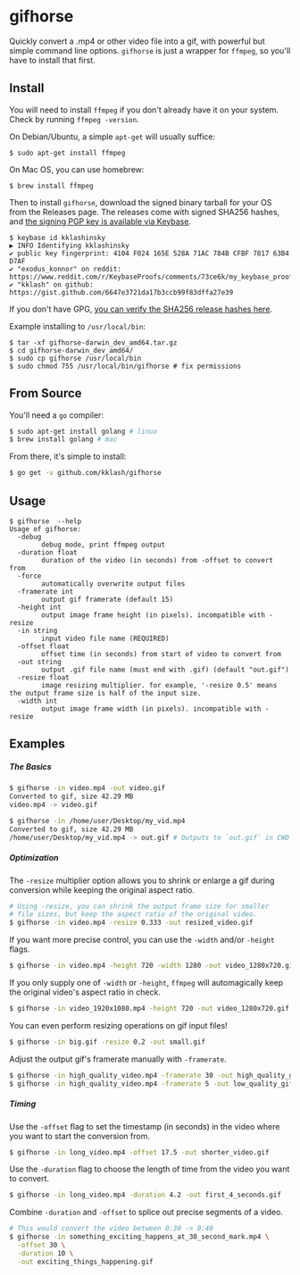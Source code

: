 # gifhorse

Quickly convert a .mp4 or other video file into a gif, with powerful but simple command line options. `gifhorse` is just a wrapper for `ffmpeg`, so you'll have to install that first.

## Install

You will need to install `ffmpeg` if you don't already have it on your system. Check by running `ffmpeg -version`.

On Debian/Ubuntu, a simple `apt-get` will usually suffice:
```
$ sudo apt-get install ffmpeg
```

On Mac OS, you can use homebrew:
```
$ brew install ffmpeg
```

Then to install `gifhorse`, download the signed binary tarball for your OS from the Releases page. The releases come with signed SHA256 hashes, and [the signing PGP key is available via Keybase](https://keybase.io/kklashinsky/pgp_keys.asc?fingerprint=4104f024165e528a71ac784bcfbf781763b4d7af).

```
$ keybase id kklashinsky
▶ INFO Identifying kklashinsky
✔ public key fingerprint: 4104 F024 165E 528A 71AC 784B CFBF 7817 63B4 D7AF
✔ "exodus_konnor" on reddit: https://www.reddit.com/r/KeybaseProofs/comments/73ce6k/my_keybase_proof_redditexodus_konnor/
✔ "kklash" on github: https://gist.github.com/6647e3721da17b3ccb99f83dffa27e39
```

If you don't have GPG, [you can verify the SHA256 release hashes here](https://keybase.io/verify).

Example installing to `/usr/local/bin`:
```
$ tar -xf gifhorse-darwin_dev_amd64.tar.gz
$ cd gifhorse-darwin_dev_amd64/
$ sudo cp gifhorse /usr/local/bin
$ sudo chmod 755 /usr/local/bin/gifhorse # fix permissions
```

## From Source

You'll need a `go` compiler:
```sh
$ sudo apt-get install golang # linux
$ brew install golang # mac
```

From there, it's simple to install:
```sh
$ go get -v github.com/kklash/gifhorse
```

## Usage
```
$ gifhorse  --help
Usage of gifhorse:
  -debug
    	debug mode, print ffmpeg output
  -duration float
    	duration of the video (in seconds) from -offset to convert from
  -force
    	automatically overwrite output files
  -framerate int
    	output gif framerate (default 15)
  -height int
    	output image frame height (in pixels). incompatible with -resize
  -in string
    	input video file name (REQUIRED)
  -offset float
    	offset time (in seconds) from start of video to convert from
  -out string
    	output .gif file name (must end with .gif) (default "out.gif")
  -resize float
    	image resizing multiplier. for example, '-resize 0.5' means the output frame size is half of the input size.
  -width int
    	output image frame width (in pixels). incompatible with -resize
```
## Examples

##### The Basics
```sh
$ gifhorse -in video.mp4 -out video.gif
Converted to gif, size 42.29 MB
video.mp4 -> video.gif
```

```sh
$ gifhorse -in /home/user/Desktop/my_vid.mp4
Converted to gif, size 42.29 MB
/home/user/Desktop/my_vid.mp4 -> out.gif # Outputs to `out.gif` in CWD by default
```

##### Optimization
The `-resize` multiplier option allows you to shrink or enlarge a gif during conversion while keeping the original aspect ratio.
```sh
# Using -resize, you can shrink the output frame size for smaller
# file sizes, but keep the aspect ratio of the original video.
$ gifhorse -in video.mp4 -resize 0.333 -out resized_video.gif
```

If you want more precise control, you can use the `-width` and/or `-height` flags.
```sh
$ gifhorse -in video.mp4 -height 720 -width 1280 -out video_1280x720.gif
```

If you only supply one of `-width` or `-height`, `ffmpeg` will automagically keep the original video's aspect ratio in check.
```sh
$ gifhorse -in video_1920x1080.mp4 -height 720 -out video_1280x720.gif
```

You can even perform resizing operations on gif input files!
```sh
$ gifhorse -in big.gif -resize 0.2 -out small.gif
```

Adjust the output gif's framerate manually with `-framerate`.
```sh
$ gifhorse -in high_quality_video.mp4 -framerate 30 -out high_quality_gif.gif
$ gifhorse -in high_quality_video.mp4 -framerate 5 -out low_quality_gif.gif
```

##### Timing
Use the `-offset` flag to set the timestamp (in seconds) in the video where you want to start the conversion from.
```sh
$ gifhorse -in long_video.mp4 -offset 17.5 -out shorter_video.gif
```

Use the `-duration` flag to choose the length of time from the video you want to convert.
```sh
$ gifhorse -in long_video.mp4 -duration 4.2 -out first_4_seconds.gif
```

Combine `-duration` and `-offset` to splice out precise segments of a video.
```sh
# This would convert the video between 0:30 -> 0:40
$ gifhorse -in something_exciting_happens_at_30_second_mark.mp4 \
  -offset 30 \
  -duration 10 \
  -out exciting_things_happening.gif
```
